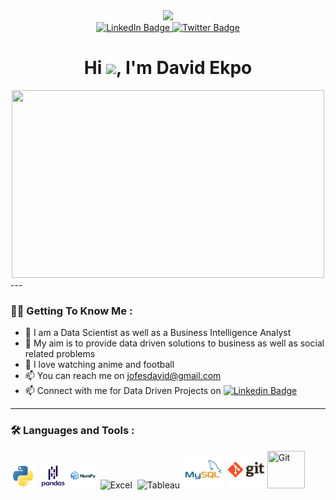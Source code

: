 <div id="header" align="center">
    <img src = "https://media.giphy.com/media/jdPMeyv9rn0hZHh8n9/giphy.gif", width = "300">
</div>
<div id="badges" align="center">
  
  <a href="https://www.linkedin.com/in/david-ekpo-4b553718a/">
      <img src="https://img.shields.io/badge/David Ekpo-blue?style=for-the-badge&logo=linkedin&logoColor=white" alt="LinkedIn Badge"/>
  </a>
  <a href="https://twitter.com/DavidEk60740552">
    <img src="https://img.shields.io/badge/EkpoDavid20-blue?style=for-the-badge&logo=twitter&logoColor=white" alt="Twitter Badge"/>
  </a>
</div>
<h1 align = "center">
  Hi
  <img src="https://media.giphy.com/media/hvRJCLFzcasrR4ia7z/giphy.gif" width="20px"/>,
  I'm David Ekpo
</h1>
<div align="center">
  <img src="https://camo.githubusercontent.com/8bf6f6d78abc81fcf9c49f10649423e73ea44bc248e83aaae8759d401c829a84/68747470733a2f2f70687973696373677572756b756c2e66696c65732e776f726470726573732e636f6d2f323031392f30322f6368617261637465722d312e676966" width="500" height="300"/>
</div>
---

### :man_technologist: Getting To Know Me :
- 👀 I am a Data Scientist as well as a Business Intelligence Analyst
- 💞️ My aim is to provide data driven solutions to business as well as social related problems
- :telescope: I love watching anime and football
- 📫 You can reach me on jofesdavid@gmail.com
- :mailbox: Connect with me for Data Driven Projects on   [![Linkedin Badge](https://img.shields.io/badge/-David-blue?style=flat&logo=Linkedin&logoColor=white)](https://www.linkedin.com/in/david-ekpo-4b553718a/)

---

### :hammer_and_wrench: Languages and Tools :

<div>
  <img src="https://raw.githubusercontent.com/devicons/devicon/1119b9f84c0290e0f0b38982099a2bd027a48bf1/icons/python/python-original.svg" title="Python" alt="Python" width="40" height="40"/>&nbsp;
  <img src="https://raw.githubusercontent.com/devicons/devicon/1119b9f84c0290e0f0b38982099a2bd027a48bf1/icons/pandas/pandas-original-wordmark.svg" title="Pandas" alt="Pandas" width="40" height="40"/>&nbsp;
  <img src="https://raw.githubusercontent.com/devicons/devicon/1119b9f84c0290e0f0b38982099a2bd027a48bf1/icons/numpy/numpy-original-wordmark.svg" title="Numpy" alt="Numpy" width="40" height="40"/>&nbsp;
  <img src="https://upload.wikimedia.org/wikipedia/commons/thumb/3/34/Microsoft_Office_Excel_%282019%E2%80%93present%29.svg/826px-Microsoft_Office_Excel_%282019%E2%80%93present%29.svg.png" title="Excel" alt="Excel" width="60" height="60"/>&nbsp;
  <img src="https://thumbnail.imgbin.com/20/18/9/imgbin-tableau-software-computer-software-logo-business-intelligence-software-business-partner-rWGwziFWaMK3mvh4AyBMJvSq2_t.jpg" title="Tableau" alt="Tableau" width="60" height="60"/>&nbsp;
  <img src="https://github.com/devicons/devicon/blob/master/icons/mysql/mysql-original-wordmark.svg" title="MySQL"  alt="MySQL" width="60" height="60"/>&nbsp;
  <img src="https://github.com/devicons/devicon/blob/master/icons/git/git-original-wordmark.svg" title="Git" **alt="Git" width="60" height="60"/>
  <img src="https://camo.githubusercontent.com/109927a15915074d15313889468aa9aa688de3b9e38cc4359a01f665d351114e/68747470733a2f2f6d6174706c6f746c69622e6f72672f5f7374617469632f6c6f676f322e737667" title="Git" **alt="Git" width="60" height="60"/>
</div>
<!---
david4129/david4129 is a ✨ special ✨ repository because its `README.md` (this file) appears on your GitHub profile.
You can click the Preview link to take a look at your changes.
--->
